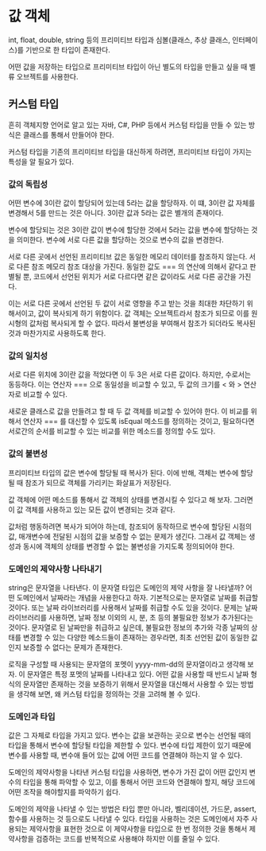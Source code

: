 # 값 객체

int, float, double, string 등의 프리미티브 타입과 심볼(클래스, 추상 클래스, 인터페이스)를 기반으로 한 타입이 존재한다.

어떤 값을 저장하는 타입으로 프리미티브 타입이 아닌 별도의 타입을 만들고 싶을 때 벨류 오브젝트를 사용한다.

## 커스텀 타입

흔히 객체지향 언어로 알고 있는 자바, C#, PHP 등에서 커스텀 타입을 만들 수 있는 방식은 클래스를 통해서 만들어야 한다.

커스텀 타입을 기존의 프리미티브 타입을 대신하게 하려면, 프리미티브 타입이 가지는 특성을 알 필요가 있다.

### 값의 독립성

어떤 변수에 3이란 값이 할당되어 있는데 5라는 값을 할당하자. 이 떄, 3이란 값 자체를 변경해서 5를 만드는 것은 아니다. 3이란 값과 5라는 값은 별개의 존재이다.

변수에 할당되는 것은 3이란 값이 변수에 할당한 것에서 5라는 값을 변수에 할당하는 것을 의미한다. 변수에 서로 다른 값을 할당하는 것으로 변수의 값을 변경한다.

서로 다른 곳에서 선언된 프리미티브 값은 동일한 메모리 데이터를 참조하지 않는다. 서로 다른 참조 메모리 참조 대상을 가진다. 동일한 값도 === 의 연산에 의해서 같다고 판별될 뿐, 코드에서 선언된 위치가 서로 다르다면 같은 값이라도 서로 다른 공간을 가진다.

이는 서로 다른 곳에서 선언된 두 값이 서로 영향을 주고 받는 것을 최대한 차단하기 위해서이고, 값이 복사되게 하기 위함이다. 값 객체는 오브젝트라서 참조가 되므로 이를 원시형의 값처럼 복사되게 할 수 없다. 따라서 불변성을 부여해서 참조가 되더라도 복사된 것과 마찬가지로 사용하도록 한다.

### 값의 일치성

서로 다른 위치에 3이란 값을 적었다면 이 두 3은 서로 다른 값이다. 하지만, 수로서는 동등하다. 이는 연산자 === 으로 동일성을 비교할 수 있고, 두 값의 크기를 < 와 > 연산자로 비교할 수 있다.

새로운 클래스로 값을 만들려고 할 때 두 값 객체를 비교할 수 있어야 한다. 이 비교를 위해서 연산자 === 를 대신할 수 있도록 isEqual 메소드를 정의하는 것이고, 필요하다면 서로간의 순서를 비교할 수 있는 비교를 위한 메소드를 정의할 수도 있다.

### 값의 불변성

프리미티브 타입의 값은 변수에 할당될 때 복사가 된다. 이에 반해, 객체는 변수에 할당될 때 참조가 되므로 객체를 가리키는 화살표가 저장된다.

값 객체에 어떤 메소드를 통해서 값 객체의 상태를 변경시킬 수 있다고 해 보자. 그러면 이 값 객체를 사용하고 있는 모든 값이 변경되는 것과 같다.

값처럼 행동하려면 복사가 되어야 하는데, 참조되어 동작하므로 변수에 할당된 시점의 값, 매개변수에 전달된 시점의 값을 보증할 수 없는 문제가 생긴다. 그래서 값 객체는 생성과 동시에 객체의 상태를 변경할 수 없는 불변성을 가지도록 정의되어야 한다.

### 도메인의 제약사항 나타내기

string은 문자열을 나타낸다. 이 문자열 타입은 도메인의 제약 사항을 잘 나타낼까? 어떤 도메인에서 날짜라는 개념을 사용한다고 하자. 기본적으로는 문자열로 날짜를 취급할 것이다. 또는 날짜 라이브러리를 사용해서 날짜를 취급할 수도 있을 것이다. 문제는 날짜 라이브러리를 사용하면, 날짜 정보 이외의 시, 분, 초 등의 불필요한 정보가 추가된다는 것이다. 문자열로 된 날짜만을 취급하고 싶은데, 불필요한 정보의 추가와 각종 날짜의 상태를 변경할 수 있는 다양한 메소드들이 존재하는 경우라면, 최초 선언된 값이 동일한 값인지 보증할 수 없다는 문제가 존재한다.

로직을 구성할 때 사용되는 문자열의 포멧이 yyyy-mm-dd의 문자열이라고 생각해 보자. 이 문자열은 특정 포멧의 날짜를 나타내고 있다. 어떤 값을 사용할 때 반드시 날짜 형식의 문자열만 존재하는 것을 보증하기 위해서 문자열을 대신해서 사용할 수 있는 방법을 생각해 보면, 왜 커스텀 타입을 정의하는 것을 고려해 볼 수 있다.

### 도메인과 타입

값은 그 자체로 타입을 가지고 있다. 변수는 값을 보관하는 곳으로 변수는 선언될 때의 타입을 통해서 변수에 할당될 타입을 제한할 수 있다. 변수에 타입 제한이 있기 때문에 변수를 사용할 때, 변수애 들어 있는 값에 어떤 코드를 연결해야 하는지 알 수 있다.

도메인의 제약사항을 나타낸 커스텀 타입을 사용하면, 변수가 가진 값이 어떤 값인지 변수의 타입을 통해 파악할 수 있고, 이를 통해서 어떤 코드와 연결해야 할지, 해당 코드에 어떤 조작을 해야할지를 파악하기 쉽다.

도메인의 제약을 나타낼 수 있는 방법은 타입 뿐만 아니라, 벨리데이션, 가드문, assert, 함수를 사용하는 것 등으로도 나타낼 수 있다. 타입을 사용하는 것은 도메인에서 자주 사용되는 제약사항을 표현한 것으로 이 제약사항을 타입으로 한 번 정의한 것을 통해서 제약사항을 검증하는 코드를 반복적으로 사용해야 하지만 이를 줄일 수 있다.

